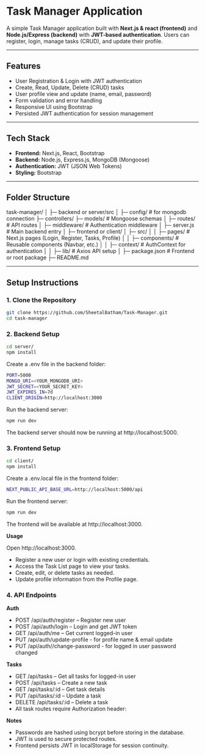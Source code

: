 # Task Manager Application

A simple Task Manager application built with **Next.js & react (frontend)** and **Node.js/Express (backend)** with **JWT-based authentication**. Users can register, login, manage tasks (CRUD), and update their profile.

---

## Features

- User Registration & Login with JWT authentication
- Create, Read, Update, Delete (CRUD) tasks
- User profile view and update (name, email, password)
- Form validation and error handling
- Responsive UI using Bootstrap
- Persisted JWT authentication for session management

---

## Tech Stack

- **Frontend:** Next.js, React, Bootstrap
- **Backend:** Node.js, Express.js, MongoDB (Mongoose)
- **Authentication:** JWT (JSON Web Tokens)
- **Styling:** Bootstrap

---

## Folder Structure

task-manager/
│
├─ backend or server/src
│ ├─ config/ # for mongodb connection
  ├─ controllers/ 
  ├─ models/ # Mongoose schemas
│ ├─ routes/ # API routes
│ ├─ middleware/ # Authentication middleware
│ ├─ server.js # Main backend entry
│
├─ frontend or client/
│ ├─ src/
│ │ ├─ pages/ # Next.js pages (Login, Register, Tasks, Profile)
│ │ ├─ components/ # Reusable components (Navbar, etc.)
│ │ ├─ context/ # AuthContext for authentication
│ │ ├─ lib/ # Axios API setup
│
├─ package.json # Frontend or root package
├─ README.md



---

## Setup Instructions

### 1. Clone the Repository

```bash
git clone https://github.com/SheetalBatham/Task-Manager.git
cd task-manager
```
### 2. Backend Setup

```bash
cd server/
npm install
```

Create a .env file in the backend folder:

```bash
PORT=5000
MONGO_URI=<YOUR_MONGODB_URI>
JWT_SECRET=<YOUR_SECRET_KEY>
JWT_EXPIRES_IN=7d
CLIENT_ORIGIN=http://localhost:3000
```


Run the backend server:

```bash
npm run dev
```


The backend server should now be running at http://localhost:5000.

### 3. Frontend Setup

```bash
cd client/
npm install
```

Create a .env.local file in the frontend folder:

```bash
NEXT_PUBLIC_API_BASE_URL=http://localhost:5000/api
```


Run the frontend server:

```bash
npm run dev
```

The frontend will be available at http://localhost:3000.

**Usage**

Open http://localhost:3000.

- Register a new user or login with existing credentials.
- Access the Task List page to view your tasks.
- Create, edit, or delete tasks as needed.
- Update profile information from the Profile page.

### 4. API Endpoints

**Auth**

- POST /api/auth/register – Register new user
- POST /api/auth/login – Login and get JWT token
- GET /api/auth/me – Get current logged-in user
- PUT /api/auth/update-profile - for profile name & email update
- PUT /api/auth//change-password - for logged in user password changed

**Tasks**

- GET /api/tasks – Get all tasks for logged-in user
- POST /api/tasks – Create a new task
- GET /api/tasks/:id – Get task details
- PUT /api/tasks/:id – Update a task
- DELETE /api/tasks/:id – Delete a task
- All task routes require Authorization header:

**Notes**

- Passwords are hashed using bcrypt before storing in the database.
- JWT is used to secure protected routes.
- Frontend persists JWT in localStorage for session continuity.
